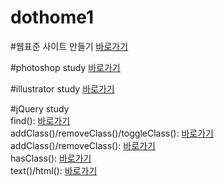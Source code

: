 # dothome1

#웹표준 사이트 만들기
<a href="https://minjooo97.github.io/dothome1/webstandard/index.html">바로가기</a>

#photoshop study
<a href="https://minjooo97.github.io/dothome1/photoshop/index.html">바로가기</a>

#illustrator study
<a href="https://minjooo97.github.io/dothome1/illustrator/index.html">바로가기</a>

#jQuery study <br>
find(): <a href="https://minjooo97.github.io/dothome1/jquery/jquery04_find2.html">바로가기</a> <br>
addClass()/removeClass()/toggleClass(): <a href="https://minjooo97.github.io/dothome1/jquery/jquery05_addClass1.html">바로가기</a> <br>
addClass()/removeClass(): <a href="https://minjooo97.github.io/dothome1/jquery/jquery06_addClass2.html">바로가기</a> <br>
hasClass(): <a href="https://minjooo97.github.io/dothome1/jquery/jquery07_hasClass.html">바로가기</a> <br>
text()/html(): <a href="https://minjooo97.github.io/dothome1/jquery/jquery08_text.html">바로가기</a> <br>
